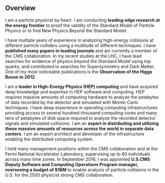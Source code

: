 ## Overview

I am a particle physicist by heart. I am conducting **leading edge research at the energy frontier** to proof the validity of the Standard Model of Particle Physics or to find New Physics Beyond the Standard Model.

I have multiple years of experience in analyzing high-energy  collisions at different particle colliders using a multitude of different techniques. I have **published many papers in leading journals** and am currently a member of the CMS collaboration. In my recent studies at the LHC, I have lead searches for evidence of physics beyond the Standard Model using top quarks, and contributed to searches for Supersymmetry and Dark Matter. One of my most noticeable publications is the **Observation of the Higgs Boson in 2012**.

I am a **leader in High-Energy Physics (HEP) computing** and have acquired deep knowledge and expertise in HEP software and computing. HEP requires massive amounts of computing hardware to analyze the petabytes of data recorded by the detector and simulated with Monte-Carlo techniques. I have deep experience in operating computing infrastructures providing access to several hundred-thousand computing cores and many tens of petabytes of disk space required to analyze the recorded detector signals and simulated collisions. I am an **expert in distributing and utilizing these massive amounts of resources across the world in separate data centers**. I am an expert architect and developer of the infrastructure enabling the distributed computing system. 

I held many management positions within the CMS collaboration and at the Fermi National Accelerator Laboratory, supervising up to 60 individuals across many time zones. In September 2016, I was appointed **U.S.CMS Deputy Software and Computing Operations Program manager, overseeing a budget of $16M** to enable analysis of particle collisions in the U.S. for the 2500 physicist strong CMS collaboration.